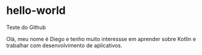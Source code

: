 # hello-world
Teste do Github

Olá, meu nome é Diego e tenho muito interessse em aprender sobre Kotlin e trabalhar com desenvolvimento de aplicativos.
